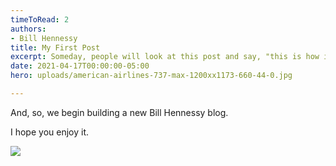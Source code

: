 ```yaml
---
timeToRead: 2
authors:
- Bill Hennessy
title: My First Post
excerpt: Someday, people will look at this post and say, "this is how it all began."
date: 2021-04-17T00:00:00-05:00
hero: uploads/american-airlines-737-max-1200xx1173-660-44-0.jpg

---
```

And, so, we begin building a new Bill Hennessy blog.

I hope you enjoy it. 

![](uploads/don-draper-1.jpg)